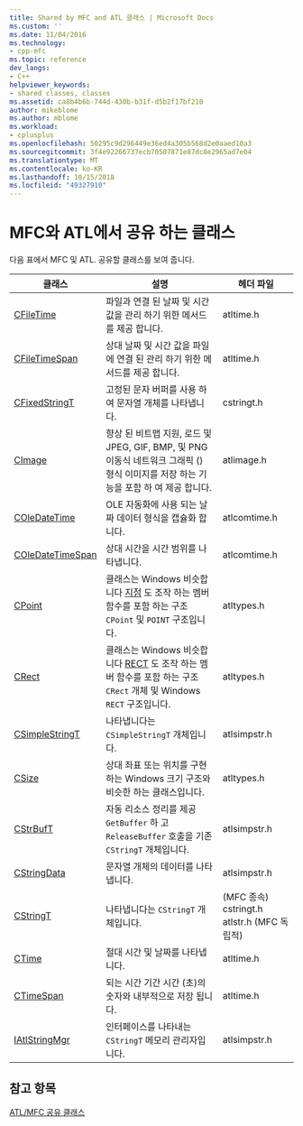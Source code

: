 ```yaml
---
title: Shared by MFC and ATL 클래스 | Microsoft Docs
ms.custom: ''
ms.date: 11/04/2016
ms.technology:
- cpp-mfc
ms.topic: reference
dev_langs:
- C++
helpviewer_keywords:
- shared classes, classes
ms.assetid: ca8b4b6b-744d-430b-b31f-d5b2f17bf210
author: mikeblome
ms.author: mblome
ms.workload:
- cplusplus
ms.openlocfilehash: 50295c9d296449e36ed4a305b568d2e0aaed10a3
ms.sourcegitcommit: 3f4e92266737ecb70507871e87dc8e2965ad7e04
ms.translationtype: MT
ms.contentlocale: ko-KR
ms.lasthandoff: 10/15/2018
ms.locfileid: "49327910"
---
```

# <a name="classes-shared-by-mfc-and-atl"></a>MFC와 ATL에서 공유 하는 클래스

다음 표에서 MFC 및 ATL. 공유할 클래스를 보여 줍니다.

|클래스|설명|헤더 파일|
|-----------|-----------------|-----------------|
|[CFileTime](../../atl-mfc-shared/reference/cfiletime-class.md)|파일과 연결 된 날짜 및 시간 값을 관리 하기 위한 메서드를 제공 합니다.|atltime.h|
|[CFileTimeSpan](../../atl-mfc-shared/reference/cfiletimespan-class.md)|상대 날짜 및 시간 값을 파일에 연결 된 관리 하기 위한 메서드를 제공 합니다.|atltime.h|
|[CFixedStringT](../../atl-mfc-shared/reference/cfixedstringt-class.md)|고정된 문자 버퍼를 사용 하 여 문자열 개체를 나타냅니다.|cstringt.h|
|[CImage](../../atl-mfc-shared/reference/cimage-class.md)|향상 된 비트맵 지원, 로드 및 JPEG, GIF, BMP, 및 PNG 이동식 네트워크 그래픽 () 형식 이미지를 저장 하는 기능을 포함 하 여 제공 합니다.|atlimage.h|
|[COleDateTime](../../atl-mfc-shared/reference/coledatetime-class.md)|OLE 자동화에 사용 되는 날짜 데이터 형식을 캡슐화 합니다.|atlcomtime.h|
|[COleDateTimeSpan](../../atl-mfc-shared/reference/coledatetimespan-class.md)|상대 시간을 시간 범위를 나타냅니다.|atlcomtime.h|
|[CPoint](../../atl-mfc-shared/reference/cpoint-class.md)|클래스는 Windows 비슷합니다 [지점](../../mfc/reference/point-structure.md) 도 조작 하는 멤버 함수를 포함 하는 구조 `CPoint` 및 `POINT` 구조입니다.|atltypes.h|
|[CRect](../../atl-mfc-shared/reference/crect-class.md)|클래스는 Windows 비슷합니다 [RECT](../../mfc/reference/rect-structure.md) 도 조작 하는 멤버 함수를 포함 하는 구조 `CRect` 개체 및 Windows `RECT` 구조입니다.|atltypes.h|
|[CSimpleStringT](../../atl-mfc-shared/reference/csimplestringt-class.md)|나타냅니다는 `CSimpleStringT` 개체입니다.|atlsimpstr.h|
|[CSize](../../atl-mfc-shared/reference/csize-class.md)|상대 좌표 또는 위치를 구현 하는 Windows 크기 구조와 비슷한 하는 클래스입니다.|atltypes.h|
|[CStrBufT](../../atl-mfc-shared/reference/cstrbuft-class.md)|자동 리소스 정리를 제공 `GetBuffer` 하 고 `ReleaseBuffer` 호출을 기존 `CStringT` 개체입니다.|atlsimpstr.h|
|[CStringData](../../atl-mfc-shared/reference/cstringdata-class.md)|문자열 개체의 데이터를 나타냅니다.|atlsimpstr.h|
|[CStringT](../../atl-mfc-shared/reference/cstringt-class.md)|나타냅니다는 `CStringT` 개체입니다.|(MFC 종속) cstringt.h atlstr.h (MFC 독립적)|
|[CTime](../../atl-mfc-shared/reference/ctime-class.md)|절대 시간 및 날짜를 나타냅니다.|atltime.h|
|[CTimeSpan](../../atl-mfc-shared/reference/ctimespan-class.md)|되는 시간 기간 시간 (초)의 숫자와 내부적으로 저장 됩니다.|atltime.h|
|[IAtlStringMgr](../../atl-mfc-shared/reference/iatlstringmgr-class.md)|인터페이스를 나타내는 `CStringT` 메모리 관리자입니다.|atlsimpstr.h|

## <a name="see-also"></a>참고 항목

[ATL/MFC 공유 클래스](../../atl-mfc-shared/atl-mfc-shared-classes.md)

